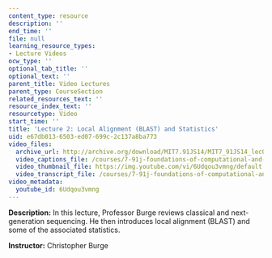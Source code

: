 ```yaml
---
content_type: resource
description: ''
end_time: ''
file: null
learning_resource_types:
- Lecture Videos
ocw_type: ''
optional_tab_title: ''
optional_text: ''
parent_title: Video Lectures
parent_type: CourseSection
related_resources_text: ''
resource_index_text: ''
resourcetype: Video
start_time: ''
title: 'Lecture 2: Local Alignment (BLAST) and Statistics'
uid: e67db013-6503-ed07-699c-2c137a8ba773
video_files:
  archive_url: http://archive.org/download/MIT7.91JS14/MIT7_91JS14_lec02_300k.mp4
  video_captions_file: /courses/7-91j-foundations-of-computational-and-systems-biology-spring-2014/eb284b16382459e3b274b708457a4f57_6Udqou3vmng.vtt
  video_thumbnail_file: https://img.youtube.com/vi/6Udqou3vmng/default.jpg
  video_transcript_file: /courses/7-91j-foundations-of-computational-and-systems-biology-spring-2014/41dbdf84acd16d09ce0170abac752741_6Udqou3vmng.pdf
video_metadata:
  youtube_id: 6Udqou3vmng
---
```


**Description:** In this lecture, Professor Burge reviews classical and next-generation sequencing. He then introduces local alignment (BLAST) and some of the associated statistics.

**Instructor:** Christopher Burge



